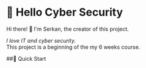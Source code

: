 
# 🌟 Hello Cyber Security

Hi there! 👋 I'm Serkan, the creator of this project. <p>*I love IT and cyber security.</br>* This project is a beginning of the my 6 weeks course.

##🚀 Quick Start

